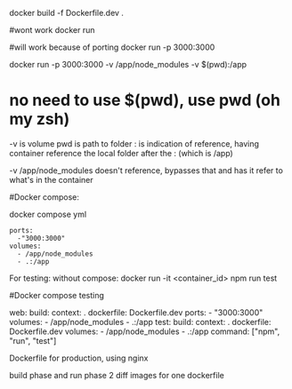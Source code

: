 docker build -f Dockerfile.dev .

#wont work
docker run <image id>

#will work because of porting
docker run -p 3000:3000 <image id>

docker run -p 3000:3000 -v /app/node_modules -v $(pwd):/app <image id>
# no need to use $(pwd), use pwd (oh my zsh)


-v is volume
pwd is path to folder
: is indication of reference, having container reference the local folder after the : (which is /app)


-v /app/node_modules 
doesn't reference, bypasses that and has it refer to what's in the container


#Docker compose:

docker compose yml 

    ports: 
      -"3000:3000"
    volumes:
      - /app/node_modules
      - .:/app


For testing:
without compose: docker run -it <container_id> npm run test


#Docker compose testing

  web: 
    build: 
      context: .
      dockerfile: Dockerfile.dev
    ports: 
      - "3000:3000"
    volumes:
      - /app/node_modules
      - .:/app
  test:
    build: 
      context: .
      dockerfile: Dockerfile.dev
    volumes:
      - /app/node_modules
      - .:/app
    command: ["npm", "run", "test"]  



 Dockerfile for production, using nginx

build phase and run phase 2 diff images for one dockerfile









